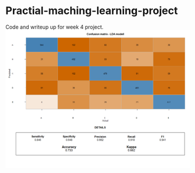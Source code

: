 # Practial-maching-learning-project
Code and writeup up for week 4 project. 
![Confusion Matrix LDA modell](https://github.com/hovardst/Practial-maching-learning-project/blob/master/Confusion%20matrix%20-%20LDA%20modell.png)
